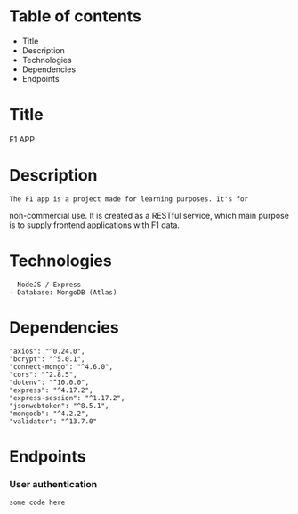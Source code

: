 # Table of contents

* Title
* Description
* Technologies
* Dependencies
* Endpoints

# Title
F1 APP

# Description
    The F1 app is a project made for learning purposes. It's for
non-commercial use. It is created as a RESTful service, which
main purpose is to supply frontend applications with F1 data.

# Technologies
    - NodeJS / Express
    - Database: MongoDB (Atlas)

# Dependencies
    "axios": "^0.24.0",
    "bcrypt": "^5.0.1",
    "connect-mongo": "^4.6.0",
    "cors": "^2.8.5",
    "dotenv": "^10.0.0",
    "express": "^4.17.2",
    "express-session": "^1.17.2",
    "jsonwebtoken": "^8.5.1",
    "mongodb": "^4.2.2",
    "validator": "^13.7.0"

# Endpoints

### User authentication

```
some code here
```    